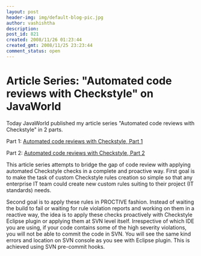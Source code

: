```yaml
---
layout: post
header-img: img/default-blog-pic.jpg
author: vashishtha
description: 
post_id: 821
created: 2008/11/26 01:23:44
created_gmt: 2008/11/25 23:23:44
comment_status: open
---
```


# Article Series: "Automated code reviews with Checkstyle" on JavaWorld

<p>Today JavaWorld published my article series "Automated code reviews with Checkstyle" in 2 parts.</p>
<p>Part 1:
<a href="http://www.javaworld.com/javaworld/jw-11-2008/jw-11-checkstyle1.html ">Automated code reviews with Checkstyle, Part 1</a></p>
<p>Part 2:
<a href="http://www.javaworld.com/javaworld/jw-11-2008/jw-11-checkstyle2.html ">Automated code reviews with Checkstyle, Part 2</a></p>
<p>This article series attempts to bridge the gap of code review with applying automated Checkstyle checks in a complete and proactive way. First goal is to make the task of custom Checkstyle rules creation so simple so that any enterprise IT team could create new custom rules suiting to their project (IT standards) needs.</p>
<p>Second goal is to apply these rules in PROCTIVE fashion. Instead of waiting the build to fail or waiting for rule violation reports and working on them in a reactive way, the idea is to apply these checks proactively with Checkstyle Eclipse plugin or applying them at SVN level itself. Irrespective of which IDE you are using, if your code contains some of the high severity violations, you will not be able to commit the code in SVN. You will see the same kind errors and location on SVN console as you see with Eclipse plugin. This is achieved using SVN pre-commit hooks.</p>